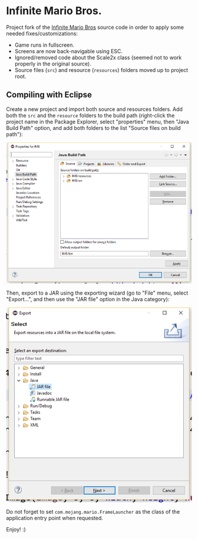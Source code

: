 Infinite Mario Bros.
======================

Project fork of the [Infinite Mario Bros](http://www.mojang.com/notch/mario/) source code in order to apply some needed fixes/customizations:

- Game runs in fullscreen.
- Screens are now back-navigable using ESC.
- Ignored/removed code about the Scale2x class (seemed not to work properly in the original source).
- Source files (`src`) and resource (`resources`) folders moved up to project root.

## Compiling with Eclipse

Create a new project and import both source and resources folders. Add both the `src` and the `resource` folders to the build path (right-click the project name in the Package Explorer, select "properties" menu, then "Java Build Path" option, and add both folders to the list "Source files on build path"):

![Properties Window](properties_window.png)

Then, export to a JAR using the exporting wizard (go to "File" menu, select "Export...", and then use the "JAR file" option in the Java category):

![JAR Wizard](jar_wizard.png)

Do not forget to set `com.mojang.mario.FrameLauncher` as the class of the application entry point when requested.

Enjoy! :)
